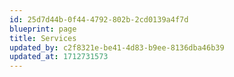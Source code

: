 ```yaml
---
id: 25d7d44b-0f44-4792-802b-2cd0139a4f7d
blueprint: page
title: Services
updated_by: c2f8321e-be41-4d83-b9ee-8136dba46b39
updated_at: 1712731573
---
```

